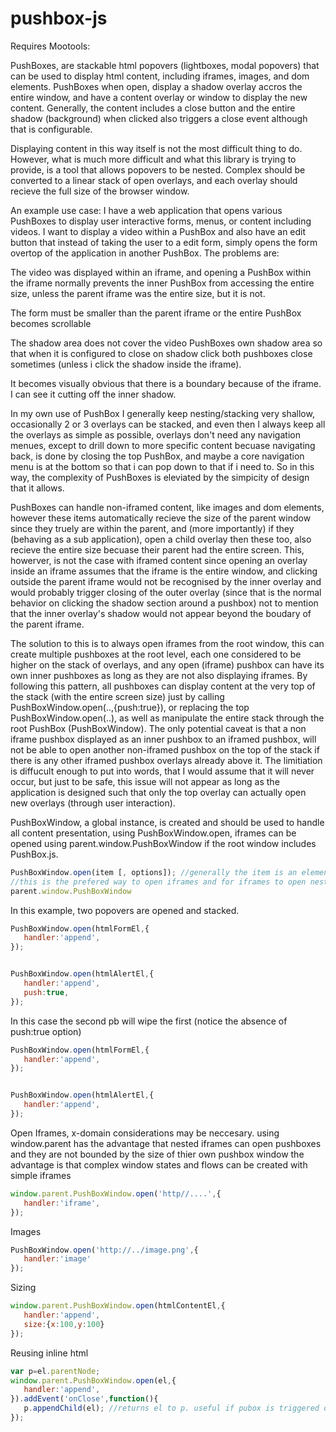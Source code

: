 pushbox-js
==========
Requires Mootools:

PushBoxes, are stackable html popovers (lightboxes, modal popovers) that can be used to display html content, including
iframes, images, and dom elements. PushBoxes when open, display a shadow overlay accros the entire window, and have a content
overlay or window to display the new content. Generally, the content includes a close button and the entire shadow (background)
when clicked also triggers a close event although that is configurable.

Displaying content in this way itself is not the most difficult thing to do. However, what is much more difficult and
what this library is trying to provide, is a tool that allows popovers to be nested.  Complex should be 
converted to a linear stack of open overlays, and each overlay should recieve the full size of the browser window. 



An example use case: I have a web application that opens various PushBoxes to display user interactive forms, menus, or content including videos. I want to display a video within a PushBox and also have an edit button that instead of taking the user to a edit form, simply opens the form overtop of the application in another PushBox. The problems are:
   
   The video was displayed within an iframe, and opening a PushBox within the iframe normally prevents the inner PushBox
   from accessing the entire size, unless the parent iframe was the entire size, but it is not.
   
   The form must be smaller than the parent iframe or the entire PushBox becomes scrollable
   
   The shadow area does not cover the video PushBoxes own shadow area so that when it is configured to close on shadow click
   both pushboxes close sometimes (unless i click the shadow inside the iframe). 
   
   It becomes visually obvious that there is a boundary because of the iframe. I can see it cutting off the inner shadow.


In my own use of PushBox I generally keep nesting/stacking very shallow, occasionally 2 or 3 overlays can be stacked, and 
even then I always keep all the overlays as simple as possible, overlays don't need any navigation menues, except to drill 
down to more specific content becuase navigating back, is done by closing the top PushBox, and maybe a core navigation menu 
is at the bottom so that i can pop down to that if i need to. So in this way, the complexity of PushBoxes is eleviated by the
simpicity of design that it allows. 



PushBoxes can handle non-iframed content, like images and dom elements, however these items automatically recieve the 
size of the parent window since they truely are within the parent, and (more importantly) if they (behaving as a sub application), open a child overlay then these too, also recieve the entire size becuase their parent had the entire screen. This, howerver, is not the case with iframed content since opening an overlay inside an iframe assumes that the iframe is the entire window, and clicking outside the parent iframe would not be recognised by the inner overlay and would probably trigger
closing of the outer overlay (since that is the normal behavior on clicking the shadow section around a pushbox) not to mention
that the inner overlay's shadow would not appear beyond the boudary of the parent iframe.

The solution to this is to always open iframes from the root window, this can create multiple pushboxes at the root level, 
each one considered to be higher on the stack of overlays, and any open (iframe) pushbox can have its own inner pushboxes 
as long as they are not also displaying iframes. By following this pattern, all pushboxes can display content at the very top of the stack (with the entire screen size) just by calling PushBoxWindow.open(..,{push:true}), or replacing the top PushBoxWindow.open(..), as well as manipulate the entire stack through the root PushBox (PushBoxWindow). The only potential caveat is that a non iframe pushbox displayed as an inner pushbox to an iframed pushbox, will not be able to open another non-iframed pushbox on the top of the stack if there is any other iframed pushbox overlays already above it. The limitiation is diffucult enough to put into words, that I would assume that it will never occur, but just to be safe, this issue will not appear as long as the application is designed such that only the top overlay can actually open new overlays (through user interaction).




PushBoxWindow, a global instance, is created and should be used to handle all content presentation, using PushBoxWindow.open, 
iframes can be opened using parent.window.PushBoxWindow if the root window includes PushBox.js. 



```js
PushBoxWindow.open(item [, options]); //generally the item is an element or string url
//this is the prefered way to open iframes and for iframes to open nested pushboxes
parent.window.PushBoxWindow 

```

In this example, two popovers are opened and stacked. 

```js
PushBoxWindow.open(htmlFormEl,{
   handler:'append',
});


PushBoxWindow.open(htmlAlertEl,{
   handler:'append',
   push:true,
});

```


In this case the second pb will wipe the first (notice the absence of push:true option)

```js
PushBoxWindow.open(htmlFormEl,{
   handler:'append',
});


PushBoxWindow.open(htmlAlertEl,{
   handler:'append',
});

```

Open Iframes, x-domain considerations may be neccesary. using window.parent has the advantage that nested iframes
can open pushboxes and they are not bounded by the size of thier own pushbox window the advantage is that 
complex window states and flows can be created with simple iframes

```js
window.parent.PushBoxWindow.open('http//....',{
   handler:'iframe',
});
```


Images

```js
PushBoxWindow.open('http://../image.png',{
   handler:'image'
});
```

Sizing

```js
window.parent.PushBoxWindow.open(htmlContentEl,{
   handler:'append',
   size:{x:100,y:100}
});
```

Reusing inline html

```js
var p=el.parentNode;
window.parent.PushBoxWindow.open(el,{
   handler:'append',
}).addEvent('onClose',function(){
   p.appendChild(el); //returns el to p. useful if pubox is triggered on some reocurring event
});
```

